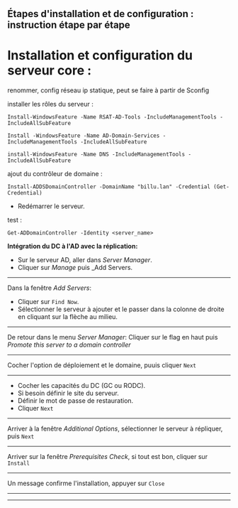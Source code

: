# 

## **Étapes d'installation et de configuration : instruction étape par étape**


# Installation et configuration du serveur core :

renommer, config réseau ip statique, peut se faire à partir de Sconfig

installer les rôles du serveur :


```batch
Install-WindowsFeature -Name RSAT-AD-Tools -IncludeManagementTools -IncludeAllSubFeature

Install -WindowsFeature -Name AD-Domain-Services -IncludeManagementTools -IncludeAllSubFeature

install-WindowsFeature -Name DNS -IncludeManagementTools -IncludeAllSubFeature
```
ajout du contrôleur de domaine :

```batch
Install-ADDSDomainController -DomainName "billu.lan" -Credential (Get-Credential)
```
- Redémarrer le serveur.  

test :
```batch
Get-ADDomainController -Identity <server_name>
```
**Intégration du DC à l'AD avec la réplication:**  
 - Sur le serveur AD, aller dans _Server Manager_.  
 - Cliquer sur _Manage_ puis _Add Servers.  

____________
Dans la fenêtre _Add Servers_:
- Cliquer sur `Find Now`.
- Sélectionner le serveur à ajouter et le passer dans la colonne de droite en cliquant sur la flèche au milieu.

___________
De retour dans le menu _Server Manager_:
Cliquer sur le flag en haut puis _Promote this server to a domain controller_
__________

Cocher l'option de déploiement et le domaine, puuis cliquer `Next`  
_________
- Cocher les capacités du DC (GC ou RODC).
- Si besoin définir le site du serveur.
- Définir le mot de passe de restauration.
- Cliquer `Next`

__________
Arriver à la fenêtre _Additional Options_, sélectionner le serveur à répliquer, puis `Next` 

____________

Arriver sur la fenêtre _Prerequisites Check_, si tout est bon, cliquer sur `Install` 

_____________

Un message confirme l'installation, appuyer sur `Close` 
________________
________________


 

